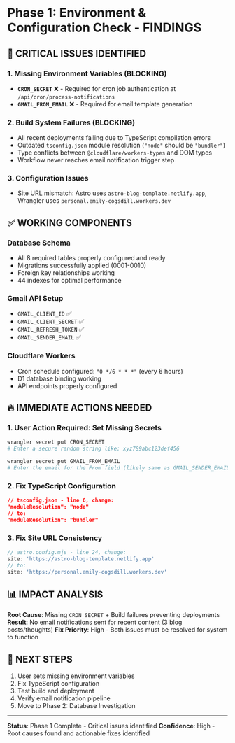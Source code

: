 # Phase 1: Environment & Configuration Check - FINDINGS

## 🚨 CRITICAL ISSUES IDENTIFIED

### 1. **Missing Environment Variables (BLOCKING)**
- **`CRON_SECRET`** ❌ - Required for cron job authentication at `/api/cron/process-notifications`
- **`GMAIL_FROM_EMAIL`** ❌ - Required for email template generation

### 2. **Build System Failures (BLOCKING)**
- All recent deployments failing due to TypeScript compilation errors
- Outdated `tsconfig.json` module resolution (`"node"` should be `"bundler"`)
- Type conflicts between `@cloudflare/workers-types` and DOM types
- Workflow never reaches email notification trigger step

### 3. **Configuration Issues**
- Site URL mismatch: Astro uses `astro-blog-template.netlify.app`, Wrangler uses `personal.emily-cogsdill.workers.dev`

## ✅ WORKING COMPONENTS

### Database Schema
- All 8 required tables properly configured and ready
- Migrations successfully applied (0001-0010)
- Foreign key relationships working
- 44 indexes for optimal performance

### Gmail API Setup
- `GMAIL_CLIENT_ID` ✅
- `GMAIL_CLIENT_SECRET` ✅ 
- `GMAIL_REFRESH_TOKEN` ✅
- `GMAIL_SENDER_EMAIL` ✅

### Cloudflare Workers
- Cron schedule configured: `"0 */6 * * *"` (every 6 hours)
- D1 database binding working
- API endpoints properly configured

## 🔥 IMMEDIATE ACTIONS NEEDED

### 1. User Action Required: Set Missing Secrets
```bash
wrangler secret put CRON_SECRET
# Enter a secure random string like: xyz789abc123def456

wrangler secret put GMAIL_FROM_EMAIL
# Enter the email for the From field (likely same as GMAIL_SENDER_EMAIL)
```

### 2. Fix TypeScript Configuration
```json
// tsconfig.json - line 6, change:
"moduleResolution": "node"
// to:
"moduleResolution": "bundler"
```

### 3. Fix Site URL Consistency
```javascript
// astro.config.mjs - line 24, change:
site: 'https://astro-blog-template.netlify.app'
// to:
site: 'https://personal.emily-cogsdill.workers.dev'
```

## 📊 IMPACT ANALYSIS

**Root Cause**: Missing `CRON_SECRET` + Build failures preventing deployments
**Result**: No email notifications sent for recent content (3 blog posts/thoughts)
**Fix Priority**: High - Both issues must be resolved for system to function

## 🎯 NEXT STEPS

1. User sets missing environment variables
2. Fix TypeScript configuration 
3. Test build and deployment
4. Verify email notification pipeline
5. Move to Phase 2: Database Investigation

---
**Status**: Phase 1 Complete - Critical issues identified
**Confidence**: High - Root causes found and actionable fixes identified